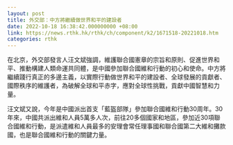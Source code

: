 ```yaml
---
layout: post
title: 外交部：中方將繼續做世界和平的建設者
date: 2022-10-18 16:38:42.000000000 +08:00
link: https://news.rthk.hk/rthk/ch/component/k2/1671518-20221018.htm
categories: rthk
---
```


在北京，外交部發言人汪文斌強調，維護聯合國憲章的宗旨和原則、促進世界和平、推動構建人類命運共同體，是中國參加聯合國維和行動的初心和使命。中方將繼續踐行真正的多邊主義，以實際行動做世界和平的建設者、全球發展的貢獻者、國際秩序的維護者，為破解全球和平赤字，應對全球性挑戰，貢獻中國智慧和力量。

汪文斌又說，今年是中國派出首支「藍盔部隊」參加聯合國維和行動30周年。30年來，中國共派出維和人員5萬多人次，前往20多個國家和地區，參加近30項聯合國維和行動，是派遣維和人員最多的安理會常任理事國和聯合國第二大維和攤款國，也是聯合國維和行動的關鍵力量。
